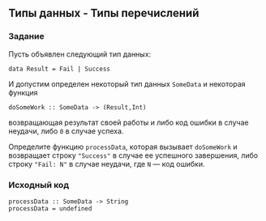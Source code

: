 ## Типы данных - Типы перечислений

### Задание

Пусть объявлен следующий тип данных:

```
data Result = Fail | Success
```

И допустим определен некоторый тип данных `SomeData` и некоторая функция

```
doSomeWork :: SomeData -> (Result,Int)
```

возвращающая результат своей работы и либо код ошибки в случае неудачи, либо `0` в случае успеха.

Определите функцию `processData`, которая вызывает `doSomeWork` и возвращает строку `"Success"` в случае ее успешного завершения, либо строку `"Fail: N"` в случае неудачи, где `N` — код ошибки.

### Исходный код

```
processData :: SomeData -> String
processData = undefined
```
